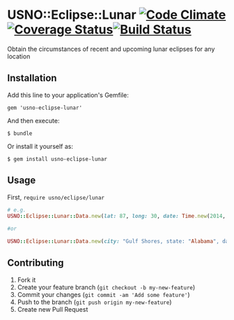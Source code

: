 # USNO::Eclipse::Lunar [![Code Climate](https://codeclimate.com/github/rthbound/usno-eclipse-lunar.png)](https://codeclimate.com/github/rthbound/usno-eclipse-lunar)[![Coverage Status](https://coveralls.io/repos/rthbound/usno-eclipse-lunar/badge.png?branch=master)](https://coveralls.io/r/rthbound/usno-eclipse-lunar?branch=master)[![Build Status](https://travis-ci.org/rthbound/usno-eclipse-lunar.png?branch=master)](https://travis-ci.org/rthbound/usno-eclipse-lunar)

Obtain the circumstances of recent and upcoming lunar eclipses for any location

## Installation

Add this line to your application's Gemfile:

    gem 'usno-eclipse-lunar'

And then execute:

    $ bundle

Or install it yourself as:

    $ gem install usno-eclipse-lunar

## Usage

First, `require usno/eclipse/lunar`

```ruby
# e.g.
USNO::Eclipse::Lunar::Data.new(lat: 87, long: 30, date: Time.new(2014, 10, 7)).call.data

#or

USNO::Eclipse::Lunar::Data.new(city: "Gulf Shores, state: "Alabama", date: Time.new(2014, 10, 7), request_class: USNO::Eclipse::Lunar::USRequest).call.data
```

## Contributing

1. Fork it
2. Create your feature branch (`git checkout -b my-new-feature`)
3. Commit your changes (`git commit -am 'Add some feature'`)
4. Push to the branch (`git push origin my-new-feature`)
5. Create new Pull Request
